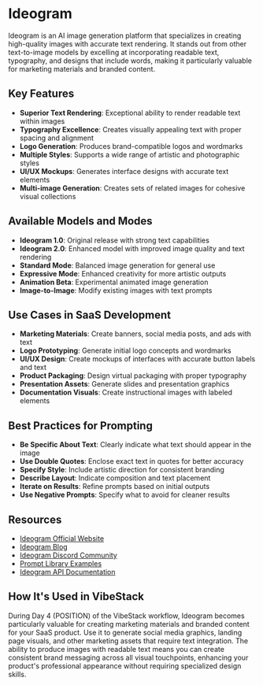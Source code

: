 # Ideogram

Ideogram is an AI image generation platform that specializes in creating high-quality images with accurate text rendering. It stands out from other text-to-image models by excelling at incorporating readable text, typography, and designs that include words, making it particularly valuable for marketing materials and branded content.

## Key Features

- **Superior Text Rendering**: Exceptional ability to render readable text within images
- **Typography Excellence**: Creates visually appealing text with proper spacing and alignment
- **Logo Generation**: Produces brand-compatible logos and wordmarks
- **Multiple Styles**: Supports a wide range of artistic and photographic styles
- **UI/UX Mockups**: Generates interface designs with accurate text elements
- **Multi-image Generation**: Creates sets of related images for cohesive visual collections

## Available Models and Modes

- **Ideogram 1.0**: Original release with strong text capabilities
- **Ideogram 2.0**: Enhanced model with improved image quality and text rendering
- **Standard Mode**: Balanced image generation for general use
- **Expressive Mode**: Enhanced creativity for more artistic outputs
- **Animation Beta**: Experimental animated image generation
- **Image-to-Image**: Modify existing images with text prompts

## Use Cases in SaaS Development

- **Marketing Materials**: Create banners, social media posts, and ads with text
- **Logo Prototyping**: Generate initial logo concepts and wordmarks
- **UI/UX Design**: Create mockups of interfaces with accurate button labels and text
- **Product Packaging**: Design virtual packaging with proper typography
- **Presentation Assets**: Generate slides and presentation graphics
- **Documentation Visuals**: Create instructional images with labeled elements

## Best Practices for Prompting

- **Be Specific About Text**: Clearly indicate what text should appear in the image
- **Use Double Quotes**: Enclose exact text in quotes for better accuracy
- **Specify Style**: Include artistic direction for consistent branding
- **Describe Layout**: Indicate composition and text placement
- **Iterate on Results**: Refine prompts based on initial outputs
- **Use Negative Prompts**: Specify what to avoid for cleaner results

## Resources

- [Ideogram Official Website](https://ideogram.ai/)
- [Ideogram Blog](https://ideogram.ai/blog)
- [Ideogram Discord Community](https://discord.gg/ideogram)
- [Prompt Library Examples](https://ideogram.ai/examples)
- [Ideogram API Documentation](https://docs.ideogram.ai/)

## How It's Used in VibeStack

During Day 4 (POSITION) of the VibeStack workflow, Ideogram becomes particularly valuable for creating marketing materials and branded content for your SaaS product. Use it to generate social media graphics, landing page visuals, and other marketing assets that require text integration. The ability to produce images with readable text means you can create consistent brand messaging across all visual touchpoints, enhancing your product's professional appearance without requiring specialized design skills.
